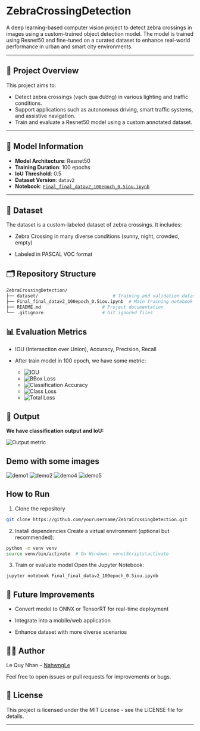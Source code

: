 # ZebraCrossingDetection

A deep learning-based computer vision project to detect zebra crossings in images using a custom-trained object detection model. The model is trained using Resnet50 and fine-tuned on a curated dataset to enhance real-world performance in urban and smart city environments.

---

## 📂 Project Overview

This project aims to:
- Detect zebra crossings (vạch qua đường) in various lighting and traffic conditions.
- Support applications such as autonomous driving, smart traffic systems, and assistive navigation.
- Train and evaluate a Resnet50 model using a custom annotated dataset.

---

## 🧠 Model Information

- **Model Architecture**: Resnet50
- **Training Duration**: 100 epochs
- **IoU Threshold**: 0.5
- **Dataset Version**: `datav2`
- **Notebook**: [`Final_final_datav2_100epoch_0.5iou.ipynb`](./Final_final_datav2_100epoch_0.5iou.ipynb)

---


## 📁 Dataset
The dataset is a custom-labeled dataset of zebra crossings. It includes:

- Zebra Crossing in many diverse conditions (sunny, night, crowded, empty)

- Labeled in PASCAL VOC format



## 🗂️ Repository Structure

```bash
ZebraCrossingDetection/
├── dataset/                            # Training and validation datasets (not included)
├── Final_final_datav2_100epoch_0.5iou.ipynb  # Main training notebook
├── README.md                       # Project documentation
└── .gitignore                      # Git ignored files
```

## 📊 Evaluation Metrics
- IOU (Intersection over Union), Accuracy, Precision, Recall

- After train model in 100 epoch, we have some metric:
  
  - ![IOU](images/IoU(BBox).png)
  - ![BBox Loss](images/BBoxLoss.png)
  - ![Classification Accuracy](images/ClassAccuracy.png)
  - ![Class Loss](images/ClassLoss.png)
  - ![Total Loss](images/TotalLoss.png)

## 📸 Output
**We have classification output and IoU:**

![Output metric](images/testMetric.png)

## Demo with some images

![demo1](images/demo1.png)
![demo2](images/demo2.png)
![demo4](images/demo4.png)
![demo5](images/demo5.png)

## How to Run

1. Clone the repository
```bash
git clone https://github.com/yourusername/ZebraCrossingDetection.git
```

2. Install dependencies
Create a virtual environment (optional but recommended):

```bash
python -m venv venv
source venv/bin/activate  # On Windows: venv\Scripts\activate
```
3. Train or evaluate model
Open the Jupyter Notebook:

```bash
jupyter notebook Final_final_datav2_100epoch_0.5iou.ipynb
```

## 📌 Future Improvements

- Convert model to ONNX or TensorRT for real-time deployment

- Integrate into a mobile/web application

- Enhance dataset with more diverse scenarios

## 👨‍💻 Author

Le Quy Nhan – [NahwngLe](https://github.com/NahwngLe)

Feel free to open issues or pull requests for improvements or bugs.

## 📝 License

This project is licensed under the MIT License - see the LICENSE file for details.

---
